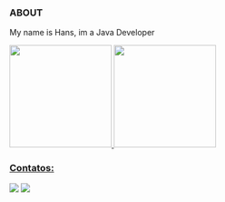 ### ABOUT
My name is Hans, im a Java Developer


<div>
<a href="https://github.com/seu-usuário-aqui">
<img height="180em" src="https://github-readme-stats.vercel.app/api/top-langs/?username=hanssergiome&layout=compact&langs_count=7&theme=dracula"/>
<img height="180em" src="https://github-readme-stats.vercel.app/api?username=hanssergiome&show_icons=true&theme=dracula&include_all_commits=true&count_private=true"/>
</div>



### Contatos:

<div>
<a href = "hanssergiom@gmail.com"><img src="https://img.shields.io/badge/Gmail-D14836?style=for-the-badge&logo=gmail&logoColor=white" target="_blank"></a>
<a href="https://www.linkedin.com/in/hanssergiom" target="_blank"><img src="https://img.shields.io/badge/-LinkedIn-%230077B5?style=for-the-badge&logo=linkedin&logoColor=white" target="_blank"></a>   
</div>
